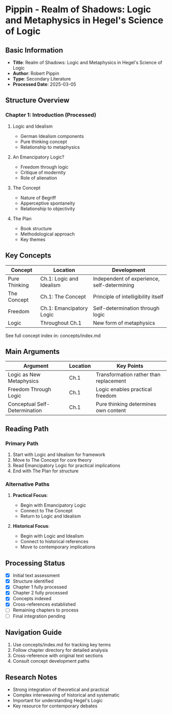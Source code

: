 # Pippin - Realm of Shadows: Logic and Metaphysics in Hegel's Science of Logic

## Basic Information
- **Title**: Realm of Shadows: Logic and Metaphysics in Hegel's Science of Logic
- **Author**: Robert Pippin
- **Type**: Secondary Literature
- **Processed Date**: 2025-03-05

## Structure Overview

### Chapter 1: Introduction (Processed)
1. Logic and Idealism
   - German Idealism components
   - Pure thinking concept
   - Relationship to metaphysics
   
2. An Emancipatory Logic?
   - Freedom through logic
   - Critique of modernity
   - Role of alienation
   
3. The Concept
   - Nature of Begriff
   - Apperceptive spontaneity
   - Relationship to objectivity
   
4. The Plan
   - Book structure
   - Methodological approach
   - Key themes

## Key Concepts
| Concept | Location | Development |
|---------|----------|-------------|
| Pure Thinking | Ch.1: Logic and Idealism | Independent of experience, self-determining |
| The Concept | Ch.1: The Concept | Principle of intelligibility itself |
| Freedom | Ch.1: Emancipatory Logic | Self-determination through logic |
| Logic | Throughout Ch.1 | New form of metaphysics |

See full concept index in: concepts/index.md

## Main Arguments
| Argument | Location | Key Points |
|----------|----------|------------|
| Logic as New Metaphysics | Ch.1 | Transformation rather than replacement |
| Freedom Through Logic | Ch.1 | Logic enables practical freedom |
| Conceptual Self-Determination | Ch.1 | Pure thinking determines own content |

## Reading Path

### Primary Path
1. Start with Logic and Idealism for framework
2. Move to The Concept for core theory
3. Read Emancipatory Logic for practical implications
4. End with The Plan for structure

### Alternative Paths
1. **Practical Focus**:
   - Begin with Emancipatory Logic
   - Connect to The Concept
   - Return to Logic and Idealism
   
2. **Historical Focus**:
   - Begin with Logic and Idealism
   - Connect to historical references
   - Move to contemporary implications

## Processing Status
- [x] Initial text assessment
- [x] Structure identified
- [x] Chapter 1 fully processed
- [x] Chapter 2 fully processed
- [x] Concepts indexed
- [x] Cross-references established
- [ ] Remaining chapters to process
- [ ] Final integration pending

## Navigation Guide
1. Use concepts/index.md for tracking key terms
2. Follow chapter directory for detailed analysis
3. Cross-reference with original text sections
4. Consult concept development paths

## Research Notes
- Strong integration of theoretical and practical
- Complex interweaving of historical and systematic
- Important for understanding Hegel's Logic
- Key resource for contemporary debates